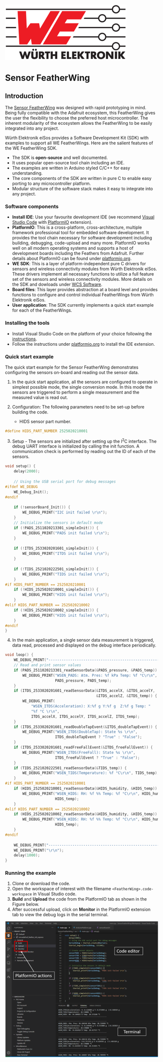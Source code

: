 ![WE Logo](../../assets/WE_Logo_small_t.png)

# Sensor FeatherWing

## Introduction

The [Sensor FeatherWing](https://www.we-online.de/katalog/en/SENSOR_FeatherWing) was designed with rapid prototyping in mind. Being fully compatible with the Adafruit ecosystem, this FeatherWing gives the user the flexibility to choose the preferred host microcontroller. The inherent modularity of the ecosystem allows the FeatherWing to be easily integrated into any project.

Würth Elektronik eiSos provides a Software Development Kit (SDK) with examples to support all WE FeatherWings. Here are the salient features of the WE FeatherWing SDK. 
* The SDK is **open-source** and well documented.
* It uses popular open-source tool chain including an IDE.
* The examples are written in Arduino styled C/C++ for easy understanding.
* The core components of the SDK are written in pure C to enable easy porting to any microcontroller platform.
* Modular structure of the software stack makes it easy to integrate into any project.

### Software components

* **Install IDE**: Use your favourite development IDE (we recommend [Visual Studio Code](https://code.visualstudio.com/) with [PlatformIO](https://platformio.org/) extension).
* **PlatformIO**: This is a cross-platform, cross-architecture, multiple framework professional tool for embedded software development. It provides the tool chain necessary for software development including building, debugging, code-upload and many more. PlatformIO works well on all modern operating systems and supports a host of development boards including the Feathers from Adafruit. Further details about PlatformIO can be found under [platformio.org](https://platformio.org/).
* **WE SDK**: This is a layer of platform-independent pure C drivers for sensors and wireless connectivity modules from Würth Elektronik eiSos. These drivers implement all necessary functions to utilize a full feature set of the sensors and wireless connectivity modules. More details on the SDK and dowloads under [WCS Software](https://we-online.com/wcs-software).
* **Board files**: This layer provides abstraction at a board level and provides functions to configure and control individual FeatherWings from Würth Elektronik eiSos.
* **User application**: The SDK currently implements a quick start example for each of the FeatherWings.

### Installing the tools

* Install Visual Studio Code on the platform of your choice following the [instructions](https://code.visualstudio.com/docs).
* Follow the instructions under [platformio.org](https://platformio.org/install/ide?install=vscode) to install the IDE extension.


### Quick start example

The quick start example for the Sensor FeatherWing demonstrates configuring the sensors on-board and reading out the sensor data.

1. In the quick start application, all the sensors are configured to operate in simplest possible mode, the single conversion mode. In this mode the sensors are triggered to perform a single measurement and the measured value is read out. 

2. Configuration: The following parameters need to be set-up before building the code.
    * HIDS sensor part number.
```C
#define HIDS_PART_NUMBER 2525020210001
```

3. Setup - The sensors are initialized after setting up the I<sup>2</sup>C interface. The debug UART interface is initialized by calling the init function. A communication check is performed by reading out the ID of each of the sensors.

```C
void setup() {
    delay(2000);

    // Using the USB serial port for debug messages
#ifdef WE_DEBUG
    WE_Debug_Init();
#endif

    if (!sensorBoard_Init()) {
        WE_DEBUG_PRINT("I2C init failed \r\n");
    }
    // Initialize the sensors in default mode
    if (!PADS_2511020213301_simpleInit()) {
        WE_DEBUG_PRINT("PADS init failed \r\n");
    }

    if (!ITDS_2533020201601_simpleInit()) {
        WE_DEBUG_PRINT("ITDS init failed \r\n");
    }

    if (!TIDS_2521020222501_simpleInit()) {
        WE_DEBUG_PRINT("TIDS init failed \r\n");
    }
#if HIDS_PART_NUMBER == 2525020210001
    if (!HIDS_2525020210001_simpleInit()) {
        WE_DEBUG_PRINT("HIDS init failed \r\n");
    }
#elif HIDS_PART_NUMBER == 2525020210002
    if (!HIDS_2525020210002_simpleInit()) {
        WE_DEBUG_PRINT("HIDS init failed \r\n");
    }
#endif
}
```
4. In the main application, a single sensor data measurement is triggered, data read, processed and displayed on the debug interface periodically.
```C
void loop() {
    WE_DEBUG_PRINT("----------------------------------------------------\r\n");
    // Read and print sensor values
    if (PADS_2511020213301_readSensorData(&PADS_pressure, &PADS_temp)) {
        WE_DEBUG_PRINT("WSEN_PADS: Atm. Pres: %f kPa Temp: %f °C\r\n",
                       PADS_pressure, PADS_temp);
    }
    if (ITDS_2533020201601_readSensorData(&ITDS_accelX, &ITDS_accelY,
                                          &ITDS_accelZ, &ITDS_temp)) {
        WE_DEBUG_PRINT(
            "WSEN_ITDS(Acceleration): X:%f g Y:%f g  Z:%f g Temp: "
            "%f °C \r\n",
            ITDS_accelX, ITDS_accelY, ITDS_accelZ, ITDS_temp);
    }
    if (ITDS_2533020201601_readDoubleTapEvent(&ITDS_doubleTapEvent)) {
        WE_DEBUG_PRINT("WSEN_ITDS(DoubleTap): State %s \r\n",
                       ITDS_doubleTapEvent ? "True" : "False");
    }
    if (ITDS_2533020201601_readFreeFallEvent(&ITDS_freeFallEvent)) {
        WE_DEBUG_PRINT("WSEN_ITDS(FreeFall): State %s \r\n",
                       ITDS_freeFallEvent ? "True" : "False");
    }
    if (TIDS_2521020222501_readSensorData(&TIDS_temp)) {
        WE_DEBUG_PRINT("WSEN_TIDS(Temperature): %f °C\r\n", TIDS_temp);
    }
#if HIDS_PART_NUMBER == 2525020210001
    if (HIDS_2525020210001_readSensorData(&HIDS_humidity, &HIDS_temp)) {
        WE_DEBUG_PRINT("WSEN_HIDS: RH: %f %% Temp: %f °C\r\n", HIDS_humidity,
                       HIDS_temp);
    }
#elif HIDS_PART_NUMBER == 2525020210002
    if (HIDS_2525020210002_readSensorData(&HIDS_humidity, &HIDS_temp)) {
        WE_DEBUG_PRINT("WSEN_HIDS: RH: %f %% Temp: %f °C\r\n", HIDS_humidity,
                       HIDS_temp);
    }
#endif

    WE_DEBUG_PRINT("----------------------------------------------------\r\n");
    WE_DEBUG_PRINT("\r\n");
    delay(1000);
}
```
### Running the example

1. Clone or download the code.
2. Open the workspace of interest with the filename `<FeatherWing>.code-workspace` in Visual Studio code.
3. **Build** and **Upload** the code from the PlatformIO tab as shown in the Figure below.
4. After successful upload, click on **Monitor** in the PlatformIO extension tab to view the debug logs in the serial terminal.

![Running quick start example](../../assets/VSCode.png)
